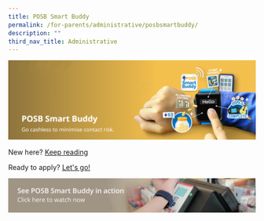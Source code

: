 ```yaml
---
title: POSB Smart Buddy
permalink: /for-parents/administrative/posbsmartbuddy/
description: ""
third_nav_title: Administrative
---
```

![](/images/For%20Parents/Smart%20buddy.png)
  
New here? [Keep reading](https://www.posb.com.sg/personal/deposits/bank-with-ease/posb-smart-buddy#why)  
  
Ready to apply? [Let's go!](https://www.posb.com.sg/personal/deposits/bank-with-ease/posb-smart-buddy#apply)  
  
  
![](/images/For%20Parents/subheader2.png)
